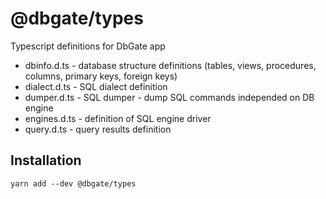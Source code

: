 # @dbgate/types

Typescript definitions for DbGate app

 - dbinfo.d.ts - database structure definitions (tables, views, procedures, columns, primary keys, foreign keys)
 - dialect.d.ts - SQL dialect definition
 - dumper.d.ts - SQL dumper - dump SQL commands independed on DB engine
 - engines.d.ts - definition of SQL engine driver
 - query.d.ts - query results definition


## Installation

    yarn add --dev @dbgate/types

